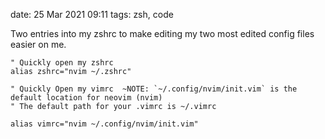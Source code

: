 date: 25 Mar 2021 09:11
tags: zsh, code

Two entries into my zshrc to make editing my two most edited config files easier on me.

```
" Quickly open my zshrc
alias zshrc="nvim ~/.zshrc"

" Quickly Open my vimrc  ~NOTE: `~/.config/nvim/init.vim` is the default location for neovim (nvim)
" The default path for your .vimrc is ~/.vimrc

alias vimrc="nvim ~/.config/nvim/init.vim"
```
